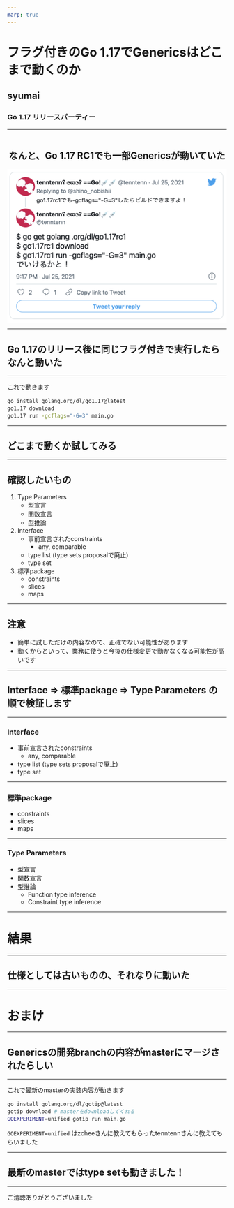 ```yaml
---
marp: true
---
```


# フラグ付きのGo 1.17でGenericsはどこまで動くのか

## syumai

### Go 1.17 リリースパーティー

---

<div style="display: flex; flex-direction: column; align-items: center">

## なんと、Go 1.17 RC1でも一部Genericsが動いていた

<img src="./images/generics-tweet.png" style="width: 700px">
</div>

---

## Go 1.17のリリース後に同じフラグ付きで実行したらなんと動いた

---

これで動きます

```sh
go install golang.org/dl/go1.17@latest
go1.17 download
go1.17 run -gcflags="-G=3" main.go
```

---

## どこまで動くか試してみる

---

## 確認したいもの

1. Type Parameters
   - 型宣言
   - 関数宣言
   - 型推論
2. Interface
   - 事前宣言されたconstraints
     - any, comparable
   - type list (type sets proposalで廃止)
   - type set
3. 標準package
   - constraints
   - slices
   - maps

---

## 注意

* 簡単に試しただけの内容なので、正確でない可能性があります
* 動くからといって、業務に使うと今後の仕様変更で動かなくなる可能性が高いです

---

## Interface => 標準package => Type Parameters の順で検証します

---

### Interface
  - 事前宣言されたconstraints
    - any, comparable
  - type list (type sets proposalで廃止)
  - type set

---

### 標準package
  - constraints
  - slices
  - maps

---

### Type Parameters
  - 型宣言
  - 関数宣言
  - 型推論
    - Function type inference
    - Constraint type inference

---

# 結果

---

## 仕様としては古いものの、それなりに動いた

---

# おまけ

---

## Genericsの開発branchの内容がmasterにマージされたらしい

---

これで最新のmasterの実装内容が動きます

```sh
go install golang.org/dl/gotip@latest
gotip download # masterをdownloadしてくれる
GOEXPERIMENT=unified gotip run main.go
```

`GOEXPERIMENT=unified` はzcheeさんに教えてもらったtenntennさんに教えてもらいました

---

## 最新のmasterではtype setも動きました！

---

ご清聴ありがとうございました
